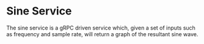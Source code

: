 # Sine Service

The sine service is a gRPC driven service which, given a set of inputs such as frequency and sample rate, will return a graph of the resultant sine wave.
